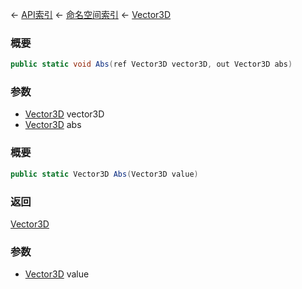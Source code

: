← [API索引](Api-Index) ← [命名空间索引](Namespace-Index) ← [Vector3D](VRageMath.Vector3D)

### 概要

```csharp
public static void Abs(ref Vector3D vector3D, out Vector3D abs)
```

### 参数

* [Vector3D](VRageMath.Vector3D) vector3D
* [Vector3D](VRageMath.Vector3D) abs
### 概要

```csharp
public static Vector3D Abs(Vector3D value)
```

### 返回

[Vector3D](VRageMath.Vector3D)

### 参数

* [Vector3D](VRageMath.Vector3D) value

